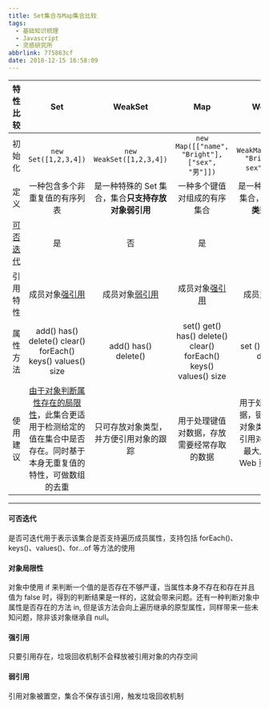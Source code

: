 ```yaml
---
title: Set集合与Map集合比较
tags:
  - 基础知识梳理
  - Javascript
  - 灵感研究所
abbrlink: 775863cf
date: 2018-12-15 16:58:09
---
```



| 特性比较 | Set| WeakSet | Map  | WeakMap 
|:-----------: |:-------------:| :---------:|:-----------:| :--------------:|
|初始化| ```new Set([1,2,3,4])``` | ```new WeakSet([1,2,3,4])```  | ```new Map([["name", "Bright"], ["sex", "男"]])```  | ```new WeakMap([["name", "Bright"], [" sex", "男"]])```
|定义 | 一种包含多个非重复值的有序列表 | 是一种特殊的 Set 集合，集合**只支持存放对象弱引用**  | 一种多个键值对组成的有序集合 | 是一种特殊的 Map 集合，**只支持对象类型的键名**
|[可否迭代](#可否迭代)| 是 | 否  | 是 | 否
|引用特性 | 成员对象[强引用](#强引用) | 成员对象[弱引用](#弱引用) | 成员对象[强引用](#强引用)  | 成员对象[弱引用](#弱引用)
|属性方法| add() has()  delete() clear() forEach() keys() values() size | add() has() delete() | set()  get()  has()  delete() clear() forEach() keys() values() size | set () get() has() delete()
|使用建议| [由于对象判断属性存在的局限性](#对象局限性)，此集合更适用于检测给定的值在集合中是否存在。同时基于本身无重复值的特性，可做数组的去重 | 只可存放对象类型，并方便引用对象的跟踪  | 用于处理键值对数据，存放需要经常存取的数据 | 用于处理键值对数据，键名只可存放对象类型，并方便引用对象的跟踪，最大用途是保存 Web 页面的 DOM 元素

-----

#### 可否迭代
是否可迭代用于表示该集合是否支持遍历成员属性，支持包括 forEach()、keys()、values()、for...of 等方法的使用

#### 对象局限性
对象中使用 if 来判断一个值的是否存在不够严谨，当属性本身不存在和存在并且值为 false 时，得到的判断结果是一样的，这就会带来问题。还有一种判断对象中属性是否存在的方法 in, 但是该方法会向上遍历继承的原型属性，同样带来一些未知问题，除非该对象继承自 null。

#### 强引用
只要引用存在，垃圾回收机制不会释放被引用对象的内存空间

#### 弱引用
引用对象被置空，集合不保存该引用，触发垃圾回收机制